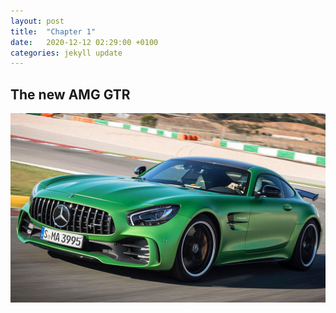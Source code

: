```yaml
---
layout: post
title:  "Chapter 1"
date:   2020-12-12 02:29:00 +0100
categories: jekyll update
---
```

## The new AMG GTR



![green AMG GTR](/assets/amg-gt-r-17.jpg)

[jekyll-docs]: https://jekyllrb.com/docs/home
[jekyll-gh]:   https://github.com/jekyll/jekyll
[jekyll-talk]: https://talk.jekyllrb.com/
